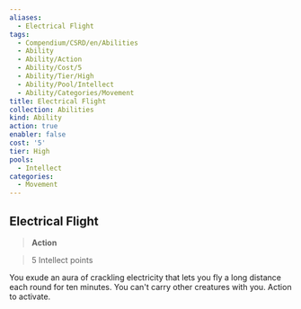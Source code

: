 ```yaml
---
aliases:
  - Electrical Flight
tags:
  - Compendium/CSRD/en/Abilities
  - Ability
  - Ability/Action
  - Ability/Cost/5
  - Ability/Tier/High
  - Ability/Pool/Intellect
  - Ability/Categories/Movement
title: Electrical Flight
collection: Abilities
kind: Ability
action: true
enabler: false
cost: '5'
tier: High
pools:
  - Intellect
categories:
  - Movement
---
```

## Electrical Flight    
>**Action**    
>5 Intellect points  
    
You exude an aura of crackling electricity that lets you fly a long distance each round for ten minutes. You can't carry other creatures with you. Action to activate.